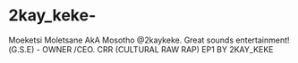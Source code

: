 # 2kay_keke-
Moeketsi Moletsane AkA Mosotho @2kaykeke. Great sounds entertainment!(G.S.E)  - OWNER /CEO. CRR (CULTURAL RAW RAP) EP1 BY 2KAY_KEKE 
